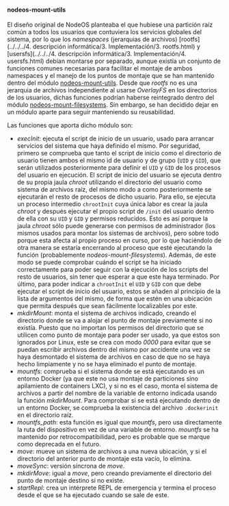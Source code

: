 #### nodeos-mount-utils

El diseño original de NodeOS planteaba el que hubiese una partición raíz común a
todos los usuarios que contuviera los servicios globales del sistema, por lo que
los *namespaces* (jerarquias de archivos)
[rootfs](../../../4. descripción informática/3. Implementación/3. rootfs.html) y
[usersfs](../../../4. descripción informática/3. Implementación/4. usersfs.html)
debían montarse por separado, aunque existía un conjunto de funciones comunes
necesarias para facilitar el montaje de ambos namespaces y el manejo de los
puntos de montaje que se han mantenido dentro del módulo
[nodeos-mount-utils](https://github.com/NodeOS/nodeos-mount-utils). Desde que
*rootfs* no es una jerarquia de archivos independiente al usarse *OverlayFS* en
los directorios de los usuarios, dichas funciones podrían haberse reintegrado
dentro del módulo [nodeos-mount-filesystems](nodeos-mount-filesystems.html). Sin
embargo, se han decidido dejar en un módulo aparte para seguir manteniendo su
reusabilidad.

Las funciones que aporta dicho módulo son:

* *execInit*: ejecuta el script de inicio de un usuario, usado para arrancar
  servicios del sistema que haya definido el mismo. Por seguridad, primero se
  comprueba que tanto el script de inicio como el directorio de usuario tienen
  ambos el mismo id de usuario y de grupo (`UID` y `GID`), que serán utilizados
  posteriormente para definir el `UID` y `GID` de los procesos del usuario en
  ejecución. El script de inicio del usuario se ejecuta dentro de su propia
  jaula *chroot* utilizando el directorio del usuario como sistema de archivos
  raíz, del mismo modo a como posteriormente se ejecutarán el resto de procesos
  de dicho usuario. Para ello, se ejecuta un proceso intermedio `chrootInit`
  cuya única labor es crear la jaula *chroot* y después ejecutar el propio
  script de `/init` del usuario dentro de ella con su `UID` y `GID` y permisos
  reducidos. Esto es así porque la jaula *chroot* sólo puede generarse con
  permisos de administrador (los mismos usados para montar los sistemas de
  archivos), pero sobre todo porque esta afecta al propio proceso en curso, por
  lo que haciéndolo de otra manera se estaría encerrando al proceso que esté
  ejecutando la función (probablemente *nodeos-mount-filesystems*). Además, de
  este modo se puede comprobar cuándo el script se ha iniciado correctamente
  para poder seguir con la ejecución de los scripts del resto de usuarios, sin
  tener que esperar a que este haya terminado. Por último, para poder indicar a
  `chrootInit` el `UID` y `GID` con que debe ejecutar el script de inicio del
  usuario, estos se añaden al principio de la lista de argumentos del mismo, de
  forma que estén en una ubicación que permita después que sean fácilmente
  localizables por este.
* *mkdirMount*: monta el sistema de archivos indicado, creando el directorio
  donde se va a alojar el punto de montaje previamente si no existía. Puesto que
  no importan los permisos del directorio que se utilicen como punto de montaje
  para poder ser usado, ya que estos son ignorados por Linux, este se crea con
  modo *0000* para evitar que se puedan escribir archivos dentro del mismo por
  accidente una vez se haya desmontado el sistema de archivos en caso de que no
  se haya hecho limpiamente y no se haya eliminado el punto de montaje.
* *mountfs*: comprueba si el sistema donde se está ejecutando es un entorno
  Docker (ya que este no usa montaje de particiones sino apilamiento de
  containers LXC), y si no es el caso, monta el sistema de archivos a partir del
  nombre de la variable de entorno indicada usando la función *mkdirMount*. Para
  comprobar si se está ejecutando dentro de un entorno Docker, se comprueba la
  existencia del archivo `.dockerinit` en el directorio raíz.
* *mountfs_path*: esta función es igual que *mountfs*, pero usa directamente la
  ruta del dispositivo en vez de una variable de entorno. *mountfs* se ha
  mantenido por retrocompatibilidad, pero es probable que se marque como
  deprecada en el futuro.
* *move*: mueve un sistema de archivos a una nueva ubicación, y si el directorio
  del anterior punto de montaje esta vacío, lo elimina.
* *moveSync*: versión síncrona de *move*.
* *mkdirMove*: igual a *move*, pero creando previamente el directorio del punto
  de montaje destino si no existe.
* *startRepl*: crea un intérprete REPL de emergencia y termina el proceso desde
  el que se ha ejecutado cuando se sale de este.
